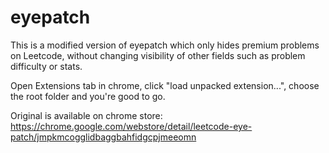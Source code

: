 # eyepatch
This is a modified version of eyepatch which only hides premium problems on Leetcode, without changing visibility of other fields such as problem difficulty or stats.

Open Extensions tab in chrome, click "load unpacked extension...", choose the root folder and you're good to go.

Original is available on chrome store: https://chrome.google.com/webstore/detail/leetcode-eye-patch/jmpkmcogglidbaggbahfidgcpjmeeomn
